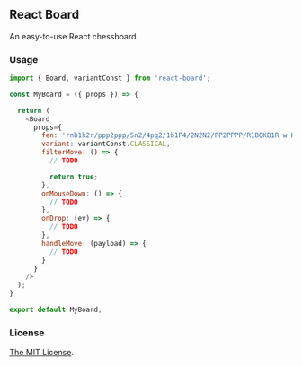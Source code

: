 ## React Board

An easy-to-use React chessboard.

### Usage

```js
import { Board, variantConst } from 'react-board';

const MyBoard = ({ props }) => {

  return (
    <Board
      props={
        fen: 'rnb1k2r/ppp2ppp/5n2/4pq2/1b1P4/2N2N2/PP2PPPP/R1BQKB1R w KQkq -',
        variant: variantConst.CLASSICAL,
        filterMove: () => {
          // TODO

          return true;
        },
        onMouseDown: () => {
          // TODO
        },
        onDrop: (ev) => {
          // TODO
        },
        handleMove: (payload) => {
          // TODO
        }
      }
    />
  );
}

export default MyBoard;
```

### License

[The MIT License](https://github.com/chesslablab/react-chess/blob/master/LICENSE).
